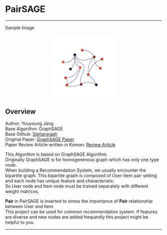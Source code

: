 # PairSAGE
----

Sample Image  
<center><img src="/image/image01.png" width="40%"></center>  

## Overview  
Author: Youyoung Jang  
Base Algorithm: GraphSAGE  
Base Github: [Stellargraph](https://github.com/stellargraph/stellargraph)  
Original Paper: [GraphSAGE Paper](https://arxiv.org/abs/1706.02216)  
Paper Review Article written in Korean: [Review Article](https://greeksharifa.github.io/machine_learning/2020/12/31/Graph-Sage/)  

This Algorithm is based on GraphSAGE Algorithm.  
Originally GraphSAGE is for homogenenous graph which has only one type node.  
When building a Recommendation System, we usually encounter the bipartite graph. This bipartite graph is composed of User-Item pair setting and each node has unique feature and characteristic.  
So User node and Item node must be trained separately with different weight matrices.  

**Pair** in PairSAGE is inserted to stress the importance of **Pair** relationship between User and Item.  
This project can be used for common recommendation system. If features are diverse and new nodes are added frequently this project might be helpful to you.  

----


